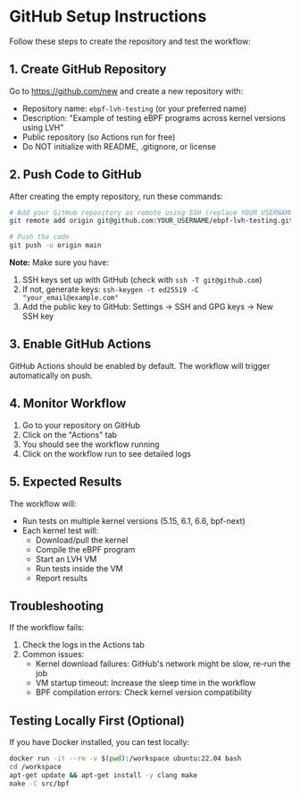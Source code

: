 # GitHub Setup Instructions

Follow these steps to create the repository and test the workflow:

## 1. Create GitHub Repository

Go to https://github.com/new and create a new repository with:
- Repository name: `ebpf-lvh-testing` (or your preferred name)
- Description: "Example of testing eBPF programs across kernel versions using LVH"
- Public repository (so Actions run for free)
- Do NOT initialize with README, .gitignore, or license

## 2. Push Code to GitHub

After creating the empty repository, run these commands:

```bash
# Add your GitHub repository as remote using SSH (replace YOUR_USERNAME)
git remote add origin git@github.com:YOUR_USERNAME/ebpf-lvh-testing.git

# Push the code
git push -u origin main
```

**Note:** Make sure you have:
1. SSH keys set up with GitHub (check with `ssh -T git@github.com`)
2. If not, generate keys: `ssh-keygen -t ed25519 -C "your_email@example.com"`
3. Add the public key to GitHub: Settings → SSH and GPG keys → New SSH key

## 3. Enable GitHub Actions

GitHub Actions should be enabled by default. The workflow will trigger automatically on push.

## 4. Monitor Workflow

1. Go to your repository on GitHub
2. Click on the "Actions" tab
3. You should see the workflow running
4. Click on the workflow run to see detailed logs

## 5. Expected Results

The workflow will:
- Run tests on multiple kernel versions (5.15, 6.1, 6.6, bpf-next)
- Each kernel test will:
  - Download/pull the kernel
  - Compile the eBPF program
  - Start an LVH VM
  - Run tests inside the VM
  - Report results

## Troubleshooting

If the workflow fails:
1. Check the logs in the Actions tab
2. Common issues:
   - Kernel download failures: GitHub's network might be slow, re-run the job
   - VM startup timeout: Increase the sleep time in the workflow
   - BPF compilation errors: Check kernel version compatibility

## Testing Locally First (Optional)

If you have Docker installed, you can test locally:
```bash
docker run -it --rm -v $(pwd):/workspace ubuntu:22.04 bash
cd /workspace
apt-get update && apt-get install -y clang make
make -C src/bpf
```
